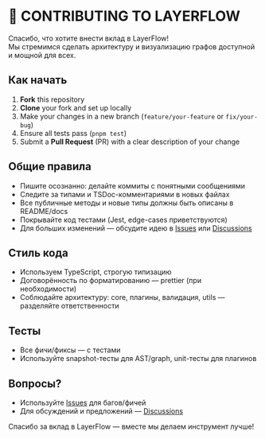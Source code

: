 # 🤝 CONTRIBUTING TO LAYERFLOW

Спасибо, что хотите внести вклад в LayerFlow!  
Мы стремимся сделать архитектуру и визуализацию графов доступной и мощной для всех.

## Как начать

1. **Fork** this repository
2. **Clone** your fork and set up locally
3. Make your changes in a new branch (`feature/your-feature` or `fix/your-bug`)
4. Ensure all tests pass (`pnpm test`)
5. Submit a **Pull Request** (PR) with a clear description of your change

## Общие правила

- Пишите осознанно: делайте коммиты с понятными сообщениями
- Следите за типами и TSDoc-комментариями в новых файлах
- Все публичные методы и новые типы должны быть описаны в README/docs
- Покрывайте код тестами (Jest, edge-cases приветствуются)
- Для больших изменений — обсудите идею в [Issues](https://github.com/layerflow-org/layerflow/issues) или [Discussions](https://github.com/layerflow-org/layerflow/discussions)

## Стиль кода

- Используем TypeScript, строгую типизацию
- Договорённость по форматированию — prettier (при необходимости)
- Соблюдайте архитектуру: core, плагины, валидация, utils — разделяйте ответственности

## Тесты

- Все фичи/фиксы — с тестами
- Используйте snapshot-тесты для AST/graph, unit-тесты для плагинов

## Вопросы?

- Используйте [Issues](https://github.com/layerflow-org/layerflow/issues) для багов/фичей
- Для обсуждений и предложений — [Discussions](https://github.com/layerflow-org/layerflow/discussions)

Спасибо за вклад в LayerFlow — вместе мы делаем инструмент лучше!

